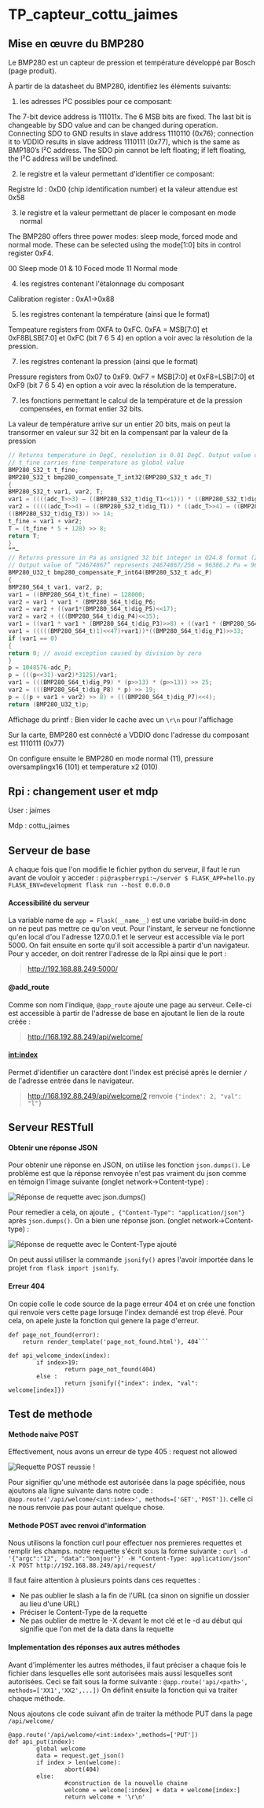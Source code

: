 # TP_capteur_cottu_jaimes
 
## Mise en œuvre du BMP280

Le BMP280 est un capteur de pression et température développé par Bosch (page produit).

À partir de la datasheet du BMP280, identifiez les éléments suivants:

1. les adresses I²C possibles pour ce composant:

The 7-bit device address is 111011x. The 6 MSB bits are fixed. The last bit is changeable by SDO value and can be changed during operation. Connecting SDO to GND results in slave address 1110110 (0x76); connection it to VDDIO results in slave address 1110111 (0x77), which is the same as BMP180’s I²C address. The SDO pin cannot be left floating; if left floating, the I²C address will be undefined. 

2. le registre et la valeur permettant d'identifier ce composant:

Registre Id : 0xD0 (chip identification number) et la valeur attendue est 0x58

3. le registre et la valeur permettant de placer le composant en mode normal

The BMP280 offers three power modes: sleep mode, forced mode and normal mode. These can
be selected using the mode[1:0] bits in control register 0xF4.

00 Sleep mode
01 & 10 Foced mode
11 Normal mode

4. les registres contenant l'étalonnage du composant

Calibration register : 0xA1->0x88 

5. les registres contenant la température (ainsi que le format)

Tempeature registers from 0XFA to 0xFC. 0xFA = MSB[7:0] et 0xF8BLSB[7:0] et 0xFC (bit 7 6 5 4) en option a voir avec la résolution de la pression.

7. les registres contenant la pression (ainsi que le format)

Pressure registers from 0x07 to 0xF9. 0xF7 = MSB[7:0] et 0xF8=LSB[7:0] et 0xF9 (bit 7 6 5 4) en option a voir avec la résolution de la temperature.

7. les fonctions permettant le calcul de la température et de la pression compensées, en format entier 32 bits.

La valeur de température arrive sur un entier 20 bits, mais on peut la transormer en valeur sur 32 bit en la compensant par la valeur de la pression
```C
// Returns temperature in DegC, resolution is 0.01 DegC. Output value of “5123” equals 51.23 DegC.
// t_fine carries fine temperature as global value
BMP280_S32_t t_fine;
BMP280_S32_t bmp280_compensate_T_int32(BMP280_S32_t adc_T)
{
BMP280_S32_t var1, var2, T;
var1 = ((((adc_T>>3) – ((BMP280_S32_t)dig_T1<<1))) * ((BMP280_S32_t)dig_T2)) >> 11;
var2 = (((((adc_T>>4) – ((BMP280_S32_t)dig_T1)) * ((adc_T>>4) – ((BMP280_S32_t)dig_T1))) >> 12) *
((BMP280_S32_t)dig_T3)) >> 14;
t_fine = var1 + var2;
T = (t_fine * 5 + 128) >> 8;
return T;
}
“”–
// Returns pressure in Pa as unsigned 32 bit integer in Q24.8 format (24 integer bits and 8 fractional bits).
// Output value of “24674867” represents 24674867/256 = 96386.2 Pa = 963.862 hPa
BMP280_U32_t bmp280_compensate_P_int64(BMP280_S32_t adc_P)
{
BMP280_S64_t var1, var2, p;
var1 = ((BMP280_S64_t)t_fine) – 128000;
var2 = var1 * var1 * (BMP280_S64_t)dig_P6;
var2 = var2 + ((var1*(BMP280_S64_t)dig_P5)<<17);
var2 = var2 + (((BMP280_S64_t)dig_P4)<<35);
var1 = ((var1 * var1 * (BMP280_S64_t)dig_P3)>>8) + ((var1 * (BMP280_S64_t)dig_P2)<<12);
var1 = (((((BMP280_S64_t)1)<<47)+var1))*((BMP280_S64_t)dig_P1)>>33;
if (var1 == 0)
{
return 0; // avoid exception caused by division by zero
}
p = 1048576-adc_P;
p = (((p<<31)-var2)*3125)/var1;
var1 = (((BMP280_S64_t)dig_P9) * (p>>13) * (p>>13)) >> 25;
var2 = (((BMP280_S64_t)dig_P8) * p) >> 19;
p = ((p + var1 + var2) >> 8) + (((BMP280_S64_t)dig_P7)<<4);
return (BMP280_U32_t)p;
```

Affichage du printf : Bien vider le cache avec un `\r\n` pour l'affichage

Sur la carte, BMP280 est connécté a VDDIO donc l'adresse du composant est 1110111 (0x77)

On configure ensuite le BMP280 en mode normal (11), pressure oversamplingx16 (101) et temperature x2 (010)

## Rpi : changement user et mdp

User : jaimes

Mdp : cottu_jaimes

## Serveur de base

A chaque fois que l'on modifie le fichier python du serveur, il faut le run avant de vouloir y acceder : 
`pi@raspberrypi:~/server $ FLASK_APP=hello.py FLASK_ENV=development flask run --host 0.0.0.0`

#### Accessibilité du serveur 

La variable name de `app = Flask(__name__)` est une variabe build-in donc on ne peut pas mettre ce qu'on veut. 
Pour l'instant, le serveur ne fonctionne qu'en local d'ou l'adresse 127.0.0.1 et le serveur est accessible via le port 5000.
On fait ensuite en sorte qu'il soit accessible à partir d'un navigateur. Pour y acceder, on doit rentrer l'adresse de la Rpi ainsi que le port :  
>http://192.168.88.249:5000/ 

#### @add_route
Comme son nom l'indique, `@app_route` ajoute une page au serveur. Celle-ci est accessible à partir de l'adresse de base en ajoutant le lien de la route créée : 
>http://168.192.88.249/api/welcome/ 

#### <int:index>
Permet d'identifier un caractère dont l'index est précisé après le dernier `/` de l'adresse entrée dans le navigateur.
>http://168.192.88.249/api/welcome/2   renvoie   `{"index": 2, "val": "l"}` 

## Serveur RESTfull
#### Obtenir une réponse JSON
Pour obtenir une réponse en JSON, on utilise les fonction `json.dumps()`. Le problème est que la réponse renvoyée n'est pas vraiment du json comme en témoign l'image suivante (onglet network->Content-type) : 

![Réponse de requette avec json.dumps()](https://github.com/baptcott28/TP_capteur_cottu_jaimes/blob/main/requette%20jsaon%20ce%20n'est%20pas%20du%20json.jpg)

Pour remedier a cela, on ajoute `, {"Content-Type": "application/json"}` après `json.dumps()`. On a bien une réponse json. (onglet network->Content-type) : 

![Réponse de requette avec le Content-Type ajouté](https://github.com/baptcott28/TP_capteur_cottu_jaimes/blob/main/requette%20jsaon%20qui%20est%20bien%20du%20json.jpg)

On peut aussi utiliser la commande `jsonify()` apres l'avoir importée dans le projet `from flask import jsonify`.

#### Erreur 404
On copie colle le code source de la page erreur 404 et on crée une fonction qui renvoie vers cette page lorsuqe l'index demandé est trop élevé. Pour cela, on apele juste la fonction qui genere la page d'erreur. 
```P
def page_not_found(error):
    return render_template('page_not_found.html'), 404```

def api_welcome_index(index):
        if index>19:
                return page_not_found(404)
        else :
                return jsonify({"index": index, "val": welcome[index]})
```

## Test de methode 
#### Methode naive POST
Effectivement, nous avons un erreur de type 405 :  request not allowed

![ Requette POST reussie ! ](https://github.com/baptcott28/TP_capteur_cottu_jaimes/blob/main/methode%20post%20pas%20valide.jpg)

Pour signifier qu'une méthode est autorisée dans la page spécifiée, nous ajoutons ala ligne suivante dans notre code : 
`@app.route('/api/welcome/<int:index>', methods=['GET','POST'])`. celle ci ne nous renvoie pas pour autant quelque chose. 

#### Methode POST avec renvoi d'information

Nous utilisons la fonction curl pour effectuer nos premieres requettes et remplir les champs. notre requette s'écrit sous la forme suivante :
`curl -d '{"argc":"12", "data":"bonjour"}' -H "Content-Type: application/json" -X POST http://192.168.88.249/api/request/`

Il faut faire attention à plusieurs points dans ces requettes : 
- Ne pas oublier le slash a la fin de l'URL (ca sinon on signifie un dossier au lieu d'une URL)
- Préciser le Content-Type de la requette
- Ne pas oublier de mettre le -X devant le mot clé et le -d au début qui signifie que l'on met de la data dans la requette

#### Implementation des réponses aux autres méthodes

Avant d'implémenter les autres méthodes, il faut préciser a chaque fois le fichier dans lesquelles elle sont autorisées mais aussi lesquelles sont autorisées. Ceci se fait sous la forme suivante :
`@app.route('api/<path>', methods=['XX1','XX2',...])`
On définit ensuite la fonction qui va traiter chaque méthode.

Nous ajoutons cle code suivant afin de traiter la méthode PUT dans la page `/api/welcome/`
```P
@app.route('/api/welcome/<int:index>',methods=['PUT'])
def api_put(index):
        global welcome
        data = request.get_json()
        if index > len(welcome):
                abort(404)
        else:
                #construction de la nouvelle chaine
                welcome = welcome[:index] + data + welcome[index:]
                return welcome + '\r\n'
```
